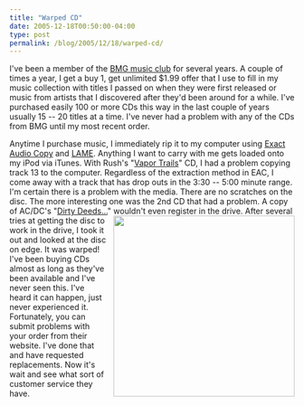 ```yaml
---
title: "Warped CD"
date: 2005-12-18T00:50:00-04:00
type: post
permalink: /blog/2005/12/18/warped-cd/
---
```

I've been a member of the [BMG music club](https://www.bmgmusic.com/) for several years. A couple of times a year, I get a buy 1, get unlimited $1.99 offer that I use to fill in my music collection with titles I passed on when they were first released or music from artists that I discovered after they'd been around for a while. I've purchased easily 100 or more CDs this way in the last couple of years usually 15 -- 20 titles at a time. I've never had a problem with any of the CDs from BMG until my most recent order.

Anytime I purchase music, I immediately rip it to my computer using [Exact Audio Copy](https://www.exactaudiocopy.de/) and [LAME](https://lame.sourceforge.net/). Anything I want to carry with me gets loaded onto my iPod via iTunes. With Rush's "[Vapor Trails](https://www.allmusic.com/cg/amg.dll?p=amg&sql=10:ic7uak5k0m3b)" CD, I had a problem copying track 13 to the computer. Regardless of the extraction method in EAC, I come away with a track that has drop outs in the 3:30 -- 5:00 minute range. I'm certain there is a problem with the media. There are no scratches on the disc. The more interesting one was the 2nd CD that had a problem. A copy of AC/DC's "[Dirty Deeds...](https://www.allmusic.com/cg/amg.dll?p=amg&sql=10:kz6qoaeabijx)"<a onblur="try {parent.deselectBloggerImageGracefully();} catch(e) {}" href="https://static.flickr.com/36/74659484_cd2eabfdab.jpg"><img style="margin: 0pt 0pt 10px 10px; float: right; cursor: pointer; width: 320px;" src="https://static.flickr.com/36/74659484_cd2eabfdab.jpg" alt="" border="0" /></a> wouldn't even register in the drive. After several tries at getting the disc to work in the drive, I took it out and looked at the disc on edge. It was warped! I've been buying CDs almost as long as they've been available and I've never seen this. I've heard it can happen, just never experienced it. Fortunately, you can submit problems with your order from their website. I've done that and have requested replacements. Now it's wait and see what sort of customer service they have.